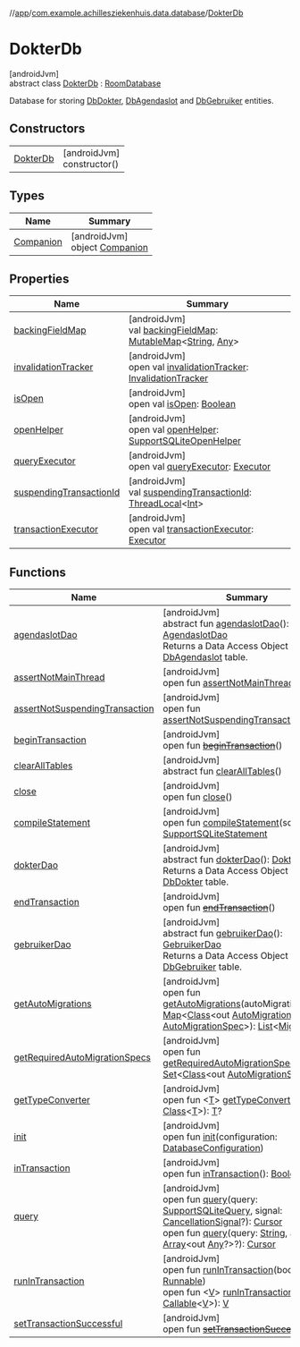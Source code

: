 //[app](../../../index.md)/[com.example.achillesziekenhuis.data.database](../index.md)/[DokterDb](index.md)

# DokterDb

[androidJvm]\
abstract class [DokterDb](index.md) : [RoomDatabase](https://developer.android.com/reference/kotlin/androidx/room/RoomDatabase.html)

Database for storing [DbDokter](../-db-dokter/index.md), [DbAgendaslot](../-db-agendaslot/index.md) and [DbGebruiker](../-db-gebruiker/index.md) entities.

## Constructors

| | |
|---|---|
| [DokterDb](-dokter-db.md) | [androidJvm]<br>constructor() |

## Types

| Name | Summary |
|---|---|
| [Companion](-companion/index.md) | [androidJvm]<br>object [Companion](-companion/index.md) |

## Properties

| Name | Summary |
|---|---|
| [backingFieldMap](index.md#155738858%2FProperties%2F-912451524) | [androidJvm]<br>val [backingFieldMap](index.md#155738858%2FProperties%2F-912451524): [MutableMap](https://kotlinlang.org/api/latest/jvm/stdlib/kotlin.collections/-mutable-map/index.html)&lt;[String](https://kotlinlang.org/api/latest/jvm/stdlib/kotlin/-string/index.html), [Any](https://kotlinlang.org/api/latest/jvm/stdlib/kotlin/-any/index.html)&gt; |
| [invalidationTracker](index.md#-990093491%2FProperties%2F-912451524) | [androidJvm]<br>open val [invalidationTracker](index.md#-990093491%2FProperties%2F-912451524): [InvalidationTracker](https://developer.android.com/reference/kotlin/androidx/room/InvalidationTracker.html) |
| [isOpen](index.md#-277138657%2FProperties%2F-912451524) | [androidJvm]<br>open val [isOpen](index.md#-277138657%2FProperties%2F-912451524): [Boolean](https://kotlinlang.org/api/latest/jvm/stdlib/kotlin/-boolean/index.html) |
| [openHelper](index.md#-1864821605%2FProperties%2F-912451524) | [androidJvm]<br>open val [openHelper](index.md#-1864821605%2FProperties%2F-912451524): [SupportSQLiteOpenHelper](https://developer.android.com/reference/kotlin/androidx/sqlite/db/SupportSQLiteOpenHelper.html) |
| [queryExecutor](index.md#-177284564%2FProperties%2F-912451524) | [androidJvm]<br>open val [queryExecutor](index.md#-177284564%2FProperties%2F-912451524): [Executor](https://developer.android.com/reference/kotlin/java/util/concurrent/Executor.html) |
| [suspendingTransactionId](index.md#1027959380%2FProperties%2F-912451524) | [androidJvm]<br>val [suspendingTransactionId](index.md#1027959380%2FProperties%2F-912451524): [ThreadLocal](https://developer.android.com/reference/kotlin/java/lang/ThreadLocal.html)&lt;[Int](https://kotlinlang.org/api/latest/jvm/stdlib/kotlin/-int/index.html)&gt; |
| [transactionExecutor](index.md#722320214%2FProperties%2F-912451524) | [androidJvm]<br>open val [transactionExecutor](index.md#722320214%2FProperties%2F-912451524): [Executor](https://developer.android.com/reference/kotlin/java/util/concurrent/Executor.html) |

## Functions

| Name | Summary |
|---|---|
| [agendaslotDao](agendaslot-dao.md) | [androidJvm]<br>abstract fun [agendaslotDao](agendaslot-dao.md)(): [AgendaslotDao](../-agendaslot-dao/index.md)<br>Returns a Data Access Object for the [DbAgendaslot](../-db-agendaslot/index.md) table. |
| [assertNotMainThread](index.md#-917214377%2FFunctions%2F-912451524) | [androidJvm]<br>open fun [assertNotMainThread](index.md#-917214377%2FFunctions%2F-912451524)() |
| [assertNotSuspendingTransaction](index.md#1166251624%2FFunctions%2F-912451524) | [androidJvm]<br>open fun [assertNotSuspendingTransaction](index.md#1166251624%2FFunctions%2F-912451524)() |
| [beginTransaction](index.md#1020009182%2FFunctions%2F-912451524) | [androidJvm]<br>open fun [~~beginTransaction~~](index.md#1020009182%2FFunctions%2F-912451524)() |
| [clearAllTables](index.md#404244410%2FFunctions%2F-912451524) | [androidJvm]<br>abstract fun [clearAllTables](index.md#404244410%2FFunctions%2F-912451524)() |
| [close](index.md#1674273423%2FFunctions%2F-912451524) | [androidJvm]<br>open fun [close](index.md#1674273423%2FFunctions%2F-912451524)() |
| [compileStatement](index.md#162913197%2FFunctions%2F-912451524) | [androidJvm]<br>open fun [compileStatement](index.md#162913197%2FFunctions%2F-912451524)(sql: [String](https://kotlinlang.org/api/latest/jvm/stdlib/kotlin/-string/index.html)): [SupportSQLiteStatement](https://developer.android.com/reference/kotlin/androidx/sqlite/db/SupportSQLiteStatement.html) |
| [dokterDao](dokter-dao.md) | [androidJvm]<br>abstract fun [dokterDao](dokter-dao.md)(): [DokterDao](../-dokter-dao/index.md)<br>Returns a Data Access Object for the [DbDokter](../-db-dokter/index.md) table. |
| [endTransaction](index.md#622722960%2FFunctions%2F-912451524) | [androidJvm]<br>open fun [~~endTransaction~~](index.md#622722960%2FFunctions%2F-912451524)() |
| [gebruikerDao](gebruiker-dao.md) | [androidJvm]<br>abstract fun [gebruikerDao](gebruiker-dao.md)(): [GebruikerDao](../-gebruiker-dao/index.md)<br>Returns a Data Access Object for the [DbGebruiker](../-db-gebruiker/index.md) table. |
| [getAutoMigrations](index.md#178130989%2FFunctions%2F-912451524) | [androidJvm]<br>open fun [getAutoMigrations](index.md#178130989%2FFunctions%2F-912451524)(autoMigrationSpecs: [Map](https://kotlinlang.org/api/latest/jvm/stdlib/kotlin.collections/-map/index.html)&lt;[Class](https://developer.android.com/reference/kotlin/java/lang/Class.html)&lt;out [AutoMigrationSpec](https://developer.android.com/reference/kotlin/androidx/room/migration/AutoMigrationSpec.html)&gt;, [AutoMigrationSpec](https://developer.android.com/reference/kotlin/androidx/room/migration/AutoMigrationSpec.html)&gt;): [List](https://kotlinlang.org/api/latest/jvm/stdlib/kotlin.collections/-list/index.html)&lt;[Migration](https://developer.android.com/reference/kotlin/androidx/room/migration/Migration.html)&gt; |
| [getRequiredAutoMigrationSpecs](index.md#1623281881%2FFunctions%2F-912451524) | [androidJvm]<br>open fun [getRequiredAutoMigrationSpecs](index.md#1623281881%2FFunctions%2F-912451524)(): [Set](https://kotlinlang.org/api/latest/jvm/stdlib/kotlin.collections/-set/index.html)&lt;[Class](https://developer.android.com/reference/kotlin/java/lang/Class.html)&lt;out [AutoMigrationSpec](https://developer.android.com/reference/kotlin/androidx/room/migration/AutoMigrationSpec.html)&gt;&gt; |
| [getTypeConverter](index.md#-194849133%2FFunctions%2F-912451524) | [androidJvm]<br>open fun &lt;[T](index.md#-194849133%2FFunctions%2F-912451524)&gt; [getTypeConverter](index.md#-194849133%2FFunctions%2F-912451524)(klass: [Class](https://developer.android.com/reference/kotlin/java/lang/Class.html)&lt;[T](index.md#-194849133%2FFunctions%2F-912451524)&gt;): [T](index.md#-194849133%2FFunctions%2F-912451524)? |
| [init](index.md#1039887154%2FFunctions%2F-912451524) | [androidJvm]<br>open fun [init](index.md#1039887154%2FFunctions%2F-912451524)(configuration: [DatabaseConfiguration](https://developer.android.com/reference/kotlin/androidx/room/DatabaseConfiguration.html)) |
| [inTransaction](index.md#-1889647314%2FFunctions%2F-912451524) | [androidJvm]<br>open fun [inTransaction](index.md#-1889647314%2FFunctions%2F-912451524)(): [Boolean](https://kotlinlang.org/api/latest/jvm/stdlib/kotlin/-boolean/index.html) |
| [query](index.md#604106995%2FFunctions%2F-912451524) | [androidJvm]<br>open fun [query](index.md#604106995%2FFunctions%2F-912451524)(query: [SupportSQLiteQuery](https://developer.android.com/reference/kotlin/androidx/sqlite/db/SupportSQLiteQuery.html), signal: [CancellationSignal](https://developer.android.com/reference/kotlin/android/os/CancellationSignal.html)?): [Cursor](https://developer.android.com/reference/kotlin/android/database/Cursor.html)<br>open fun [query](index.md#-1376474873%2FFunctions%2F-912451524)(query: [String](https://kotlinlang.org/api/latest/jvm/stdlib/kotlin/-string/index.html), args: [Array](https://kotlinlang.org/api/latest/jvm/stdlib/kotlin/-array/index.html)&lt;out [Any](https://kotlinlang.org/api/latest/jvm/stdlib/kotlin/-any/index.html)?&gt;?): [Cursor](https://developer.android.com/reference/kotlin/android/database/Cursor.html) |
| [runInTransaction](index.md#1063989044%2FFunctions%2F-912451524) | [androidJvm]<br>open fun [runInTransaction](index.md#1063989044%2FFunctions%2F-912451524)(body: [Runnable](https://developer.android.com/reference/kotlin/java/lang/Runnable.html))<br>open fun &lt;[V](index.md#-1842697888%2FFunctions%2F-912451524)&gt; [runInTransaction](index.md#-1842697888%2FFunctions%2F-912451524)(body: [Callable](https://developer.android.com/reference/kotlin/java/util/concurrent/Callable.html)&lt;[V](index.md#-1842697888%2FFunctions%2F-912451524)&gt;): [V](index.md#-1842697888%2FFunctions%2F-912451524) |
| [setTransactionSuccessful](index.md#954356125%2FFunctions%2F-912451524) | [androidJvm]<br>open fun [~~setTransactionSuccessful~~](index.md#954356125%2FFunctions%2F-912451524)() |
